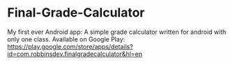 Final-Grade-Calculator
======================

My first ever Android app: A simple grade calculator written for android with only one class. 
Available on Google Play: https://play.google.com/store/apps/details?id=com.robbinsdev.finalgradecalculator&hl=en
